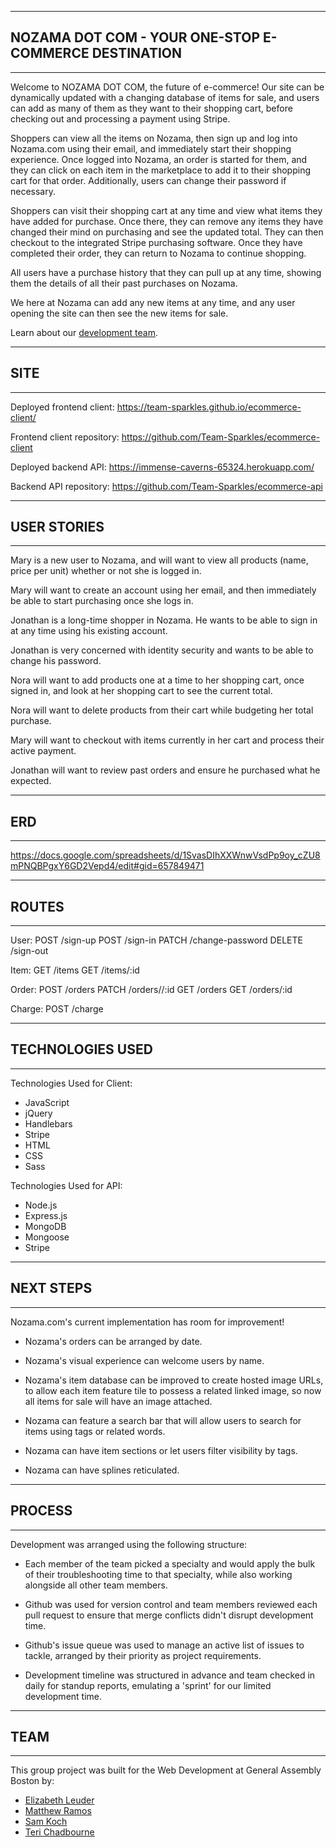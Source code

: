 ------------
## NOZAMA DOT COM - YOUR ONE-STOP E-COMMERCE DESTINATION
------------

Welcome to NOZAMA DOT COM, the future of e-commerce! Our site can be dynamically updated with a changing database of items for sale, and users can add as many of them as they want to their shopping cart, before checking out and processing a payment using Stripe.

Shoppers can view all the items on Nozama, then sign up and log into Nozama.com using their email, and immediately start their shopping experience. Once logged into Nozama, an order is started for them, and they can click on each item in the marketplace to add it to their shopping cart for that order. Additionally, users can change their password if necessary.

Shoppers can visit their shopping cart at any time and view what items they have added for purchase. Once there, they can remove any items they have changed their mind on purchasing and see the updated total. They can then checkout to the integrated Stripe purchasing software. Once they have completed their order, they can return to Nozama to continue shopping.

All users have a purchase history that they can pull up at any time, showing them the details of all their past purchases on Nozama.

We here at Nozama can add any new items at any time, and any user opening the site can then see the new items for sale.

Learn about our [development team](#team). 

------------
## SITE
------------

Deployed frontend client:
https://team-sparkles.github.io/ecommerce-client/

Frontend client repository:
https://github.com/Team-Sparkles/ecommerce-client

Deployed backend API:
https://immense-caverns-65324.herokuapp.com/

Backend API repository:
https://github.com/Team-Sparkles/ecommerce-api

------------
## USER STORIES
------------

Mary is a new user to Nozama, and will want to view all products (name, price per unit) whether or not she is logged in.

Mary will want to create an account using her email, and then immediately be able to start purchasing once she logs in.

Jonathan is a long-time shopper in Nozama. He wants to be able to sign in at any time using his existing account.

Jonathan is very concerned with identity security and wants to be able to change his password.

Nora will want to add products one at a time to her shopping cart, once signed in, and look at her shopping cart to see the current total.

Nora will want to delete products from their cart while budgeting her total purchase.

Mary will want to checkout with items currently in her cart and process their active payment.

Jonathan will want to review past orders and ensure he purchased what he expected.

------------
## ERD
------------

https://docs.google.com/spreadsheets/d/1SvasDIhXXWnwVsdPp9oy_cZU8mPNQBPgxY6GD2Vepd4/edit#gid=657849471

------------
## ROUTES
------------
User:
POST /sign-up
POST /sign-in
PATCH /change-password
DELETE /sign-out


Item:
GET /items
GET /items/:id

Order:
POST /orders
PATCH /orders//:id
GET /orders
GET /orders/:id

Charge:
POST /charge

------------
## TECHNOLOGIES USED
------------

Technologies Used for Client:
- JavaScript
- jQuery
- Handlebars
- Stripe
- HTML
- CSS
- Sass

Technologies Used for API:
- Node.js
- Express.js
- MongoDB
- Mongoose
- Stripe

------------
## NEXT STEPS
------------

Nozama.com's current implementation has room for improvement!

- Nozama's orders can be arranged by date.

- Nozama's visual experience can welcome users by name.

- Nozama's item database can be improved to create hosted image URLs, to allow each item feature tile to possess a related linked image, so now all items for sale will have an image attached.

- Nozama can feature a search bar that will allow users to search for items using tags or related words.

- Nozama can have item sections or let users filter visibility by tags.

- Nozama can have splines reticulated.

------------
## PROCESS
------------

Development was arranged using the following structure:

- Each member of the team picked a specialty and would apply the bulk of their troubleshooting time to that specialty, while also working alongside all other team members.

- Github was used for version control and team members reviewed each pull request to ensure that merge conflicts didn't disrupt development time.

- Github's issue queue was used to manage an active list of issues to tackle, arranged by their priority as project requirements.

- Development timeline was structured in advance and team checked in daily for standup reports, emulating a 'sprint' for our limited development time.

------------
## TEAM
------------

This group project was built for the Web Development at General Assembly Boston by: 
- [Elizabeth Leuder](https://github.com/elueder)
- [Matthew Ramos](https://github.com/MatthewJRamos)
- [Sam Koch](https://github.com/SamPrimary)
- [Teri Chadbourne](https://github.com/TeriChadbourne)
